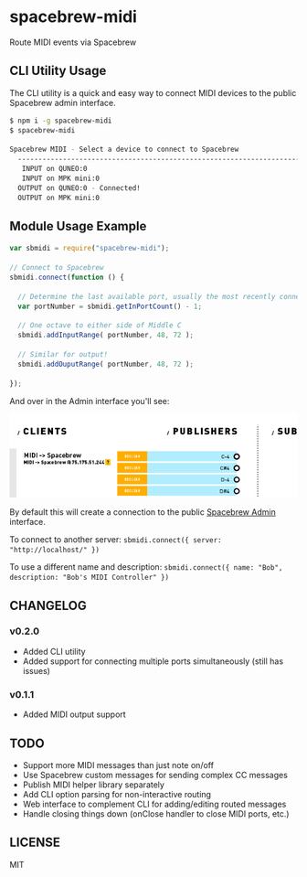 # spacebrew-midi ##############################################################

Route MIDI events via Spacebrew

## CLI Utility Usage

The CLI utility is a quick and easy way to connect MIDI devices to the public Spacebrew admin interface.

```sh
$ npm i -g spacebrew-midi
$ spacebrew-midi

Spacebrew MIDI - Select a device to connect to Spacebrew                    
  ------------------------------------------------------------------------  
   INPUT on QUNEO:0                                                         
   INPUT on MPK mini:0                                                      
  OUTPUT on QUNEO:0 - Connected!                                            
  OUTPUT on MPK mini:0                                                      
```

## Module Usage Example ###################################################################

```js
var sbmidi = require("spacebrew-midi");

// Connect to Spacebrew
sbmidi.connect(function () {

  // Determine the last available port, usually the most recently connected device
  var portNumber = sbmidi.getInPortCount() - 1;

  // One octave to either side of Middle C
  sbmidi.addInputRange( portNumber, 48, 72 );

  // Similar for output!
  sbmidi.addOuputRange( portNumber, 48, 72 );

});
```

And over in the Admin interface you'll see:

![Screenshot of Spacebrew Admin running example code](https://github.com/randallagordon/spacebrew-midi/raw/master/img/readme-example.png "Screenshot of Spacebrew Admin running example code")

By default this will create a connection to the public [Spacebrew
Admin](http://spacebrew.github.com/spacebrew/admin/admin.html?server=sandbox.spacebrew.cc)
interface.

To connect to another server: `sbmidi.connect({ server: "http://localhost/" })`

To use a different name and description: `sbmidi.connect({ name: "Bob", description: "Bob's MIDI Controller" })`

## CHANGELOG ######################################################################

### v0.2.0

 * Added CLI utility
 * Added support for connecting multiple ports simultaneously (still has issues)

### v0.1.1

 * Added MIDI output support

## TODO ######################################################################

 * Support more MIDI messages than just note on/off
 * Use Spacebrew custom messages for sending complex CC messages
 * Publish MIDI helper library separately
 * Add CLI option parsing for non-interactive routing
 * Web interface to complement CLI for adding/editing routed messages
 * Handle closing things down (onClose handler to close MIDI ports, etc.)

## LICENSE ####################################################################

MIT
